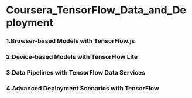 # Coursera_TensorFlow_Data_and_Deployment

### 1.Browser-based Models with TensorFlow.js
### 2.Device-based Models with TensorFlow Lite
### 3.Data Pipelines with TensorFlow Data Services
### 4.Advanced Deployment Scenarios with TensorFlow
